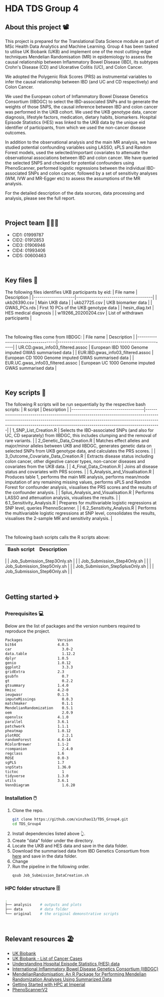 # HDA TDS Group 4
## About this project 📽️

This project is prepared for the Translational Data Science module as part of MSc Health Data Analytics and Machine Learning. Group 4 has been tasked to utilise UK Biobank (UKB) and implement one of the most cutting-edge techniques Mendelian Randomisation (MR) in epidemiology to assess the causal relationship between Inflammatory Bowel Disease (IBD), its subtypes Crohn's Disease (CD) and Ulcerative Colitis (UC), and Colon Cancer. 

We adopted the Polygenic Risk Scores (PRS) as instrumental variables to infer the causal relationship between IBD (and UC and CD respectively) and Colon Cancer.

We used the European cohort of Inflammatory Bowel Disease Genetics Consortium (IIBDGC) to select the IBD-associated SNPs and to generate the weights of those SNPS, the causal inference between IBD and colon cancer was performed in the UKB cohort. We used the UKB genotype data, cancer diagnosis, lifestyle factors, medication, dietary habits, biomarkers. Hospital Episode Statistics (HES) was linked to the UKB data by the unique eid identifier of participants, from which we used the non-cancer disease outcomes.

In addition to the observational analysis and the main MR analysis, we have studied potential confounding variables using LASSO, sPLS and Random Forest models, used the selected/important covariates to attenuate the observational associations between IBD and colon cancer. We have queried the selected SNPS and checked for potential confounders using PhenoScanner, performed logistic regressions between the individual IBD-associated SNPs and colon cancer, followed by a set of sensitivity analyses (WM, IVW and MR-Egger etc) to assess the assumptions of the MR analysis.

For the detailed description of the data sources, data processing and analysis, please see the full report.

&nbsp;


## Project team 🧑‍🤝‍🧑

* CID1: 01999787
* CID2: 01912853
* CID3: 01906946
* CID4: 01993406
* CID5: 00600463 

&nbsp;


## Key files 📂

The following files identifies UKB participants by eid:
| File name           | Description                           |
|---------------------|---------------------------------------|
| ukb26390.csv        | Main UKB data                         |
| ukb27725.csv        | UKB biomarker data                    |
| GWAS_PCs.rds        | First 10 PCs of the UKB genotype data |
| hesin_diag.txt      | HES medical diagnosis                 |
| w19266_20200204.csv | List of withdrawn participants        |

&nbsp;

The following files come from IIBDGC:
| File name                          | Description                                           |
|------------------------------------|-------------------------------------------------------|
| UR.CD.gwas_info03_filtered.assoc   | European IBD 1000 Genome imputed GWAS summarised data |
| EUR.IBD.gwas_info03_filtered.assoc | European CD 1000 Genome imputed GWAS summarised data  |
| EUR.UC.gwas_info03_filtered.assoc  | European UC 1000 Genome imputed GWAS summarised data  |

&nbsp;


## Key scripts 📜

The following R scripts will be run sequentially by the respective bash scripts:
| R script                            | Description                                                                                                                                                                                                                                     |
|-------------------------------------|-------------------------------------------------------------------------------------------------------------------------------------------------------------------------------------------------------------------------------------------------|
| 1_SNP_List_Creation.R               | Selects the IBD-associated SNPs (and also for UC, CD separately) from IIBDGC, this includes clumping and the removal of rare variants.                                                                                                          |
| 2_Genetic_Data_Creation.R           | Matches effect alleles and major/minor alleles between UKB and IIBDGC, generates genetic data on selected SNPs from UKB genotype data, and calculates the PRS scores.                                                                           |
| 3_Outcome_Covariate_Data_Creation.R | Extracts disease status including colon cancer, other digestive cancer types, non-cancer diseases and covariates from the UKB data.                                                                                                             |
| 4_Final_Data_Creation.R             | Joins all disease status and covariates with PRS scores.                                                                                                                                                                                        |
| 5_Analysis_and_Visualisation.R      | Produces table 1, performs the main MR analysis, performs mean/mode imputation of any remaining missing values, performs sPLS and Random Forest for confounder analysis, visualises the PRS scores and the results of the confounder analysis. |
| 5plus_Analysis_and_Visualisation.R  | Performs LASSO and attenuation analysis, visualises the results.                                                                                                                                                                                |
| 6.1_Sensitivity_Analysis.R          | Prepares for multivariable logistic regressions at SNP level, queries PhennoScanner.                                                                                                                                                            |
| 6.2_Sensitivity_Analysis.R          | Performs the multivariable logistic regressions at SNP level, consolidates the results, visualises the 2-sample MR and sensitivity analysis.                                                                                                    |


&nbsp;

The following bash scripts calls the R scripts above:

| Bash script                     | Description |
|---------------------------------|-------------|
| 
| Job_Submission_Step3Only.sh     |             |
| Job_Submission_Step4Only.sh     |             |
| Job_Submission_Step5Only.sh     |             |
| Job_Submission_Step5plusOnly.sh |             |
| Job_Submission_Step6Only.sh     |             |


&nbsp;

## Getting started ✈️

### Prerequisites 💻

Below are the list of packages and the version numbers required to reproduce the project.

  ```sh
  Packages	              Version
  bit64	                  4.0.5
  car	                    3.0-2
  data.table	            1.12.2
  dplyr	                  1.0.5
  genio	                  1.0.12
  ggplot2	                3.3.3
  gridExtra	              2.3
  gsubfn	                0.7
  gt	                    0.2.2
  gtsummary	              1.4.0
  Hmisc	                  4.2-0
  ieugwasr	              0.1.5
  imputeMissings	        0.0.3
  matchmaker	            0.1.1
  MendelianRandomization	0.5.1
  oem	                    2.0.9
  openxlsx	              4.1.0
  parallel	              3.6.1
  patchwork	              1.1.1
  pheatmap	              1.0.12
  plotROC	                2.2.1
  randomForest	          4.6-14
  RColorBrewer	          1.1-2
  rcompanion	            2.4.0
  regclass	              1.6
  ROSE	                  0.0-3
  sgPLS	                  1.7
  snpStats	              1.36.0
  tictoc	                1
  tidyverse	              1.3.0
  utils	                  3.6.1
  VennDiagram	            1.6.20

  ```

### Installation 🖱️

1. Clone the repo.
   ```sh
   git clone https://github.com/xinzhao13/TDS_Group4.git
   cd TDS_Group4
   ```
2. Install dependencies listed above 👆.
3. Create "data" folder under the directory.
4. Locate the UKB and HES data and save in the data folder.
5. Download the summarised data from IBD Genetics Consortium from [here](https://www.ibdgenetics.org/downloads.html) and save in the data folder.
6. Change
7. Run the pipeline in the following order.
    ```sh
    qsub Job_Submission_DataCreation.sh
    ````


### HPC folder structure 🗄️
```bash
.
├── analysis    # outputs and plots
├── data        # data folder 
└── original    # the original demonstrative scripts

```

&nbsp;


## Relevant resources 🏖️

* [UK Biobank](https://www.ukbiobank.ac.uk/)
* [UK Biobank - List of Cancer Cases](https://biobank.ndph.ox.ac.uk/showcase/field.cgi?id=40006)
* [Understanding Hospital Episode Statistics (HES) data](https://biobank.ndph.ox.ac.uk/showcase/showcase/docs/HospitalEpisodeStatistics.pdf)
* [International Inflammatory Bowel Disease Genetics Consortium (IIBDGC)](https://www.ibdgenetics.org/)
* [MendelianRandomisation: An R Package for Performing Mendelian Randomization Analyses Using Summarized Data](https://cran.r-project.org/web/packages/MendelianRandomization/vignettes/Vignette_MR.pdf)
* [Getting Started with HPC at Imperial](https://www.imperial.ac.uk/admin-services/ict/self-service/research-support/rcs/support/getting-started/)
* [PhenoScannerV2](http://www.phenoscanner.medschl.cam.ac.uk/)
